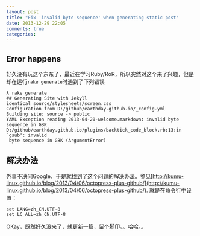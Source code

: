 ```yaml
---
layout: post
title: "Fix 'invalid byte sequence' when generating static post"
date: 2013-12-29 22:05
comments: true
categories: 
---
```


## Error happens
好久没有玩这个东东了，最近在学习Ruby/RoR，所以突然对这个来了兴趣，但是却在运行```rake generate```时遇到了下列错误
```
λ rake generate
## Generating Site with Jekyll
identical source/stylesheets/screen.css
Configuration from D:/github/earthday.github.io/_config.yml
Building site: source -> public
YAML Exception reading 2013-04-20-welcome.markdown: invalid byte sequence in GBK D:/github/earthday.github.io/plugins/backtick_code_block.rb:13:in `gsub': invalid
 byte sequence in GBK (ArgumentError)
```

## 解决办法
外事不决问Google，于是就找到了这个问题的解决办法。参见[http://kumu-linux.github.io/blog/2013/04/06/octopress-plus-github/](http://kumu-linux.github.io/blog/2013/04/06/octopress-plus-github/).
就是在命令行中设置：
```
set LANG=zh_CN.UTF-8
set LC_ALL=zh_CN.UTF-8
```

OKay，既然好久没来了，就更新一篇，留个脚印。。哈哈。。
